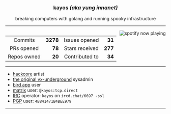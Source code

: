 <div align="center">
 <h3> kayos <i>(aka yung innanet)</i> </h3>
 breaking computers with golang and running spooky infrastructure <p />

---

</div>

<img alt="spotify now playing" align="right" src="https://spotify-recently-played-readme.vercel.app/api?user=t3wbn08kl3uunq96785bd2sl9&unique=1&width=400">

<div align="center">

  |  |  |  |  |
  |:---------:|------:|:---------:|------:|
  | Commits | **3278** | Issues opened | **31** |
  | PRs opened | **78** | Stars received | **277** |
  | Repos owned | **20** | Contributed to | **34** |

</div>

---

  - [hackcore](https://soundcloud.com/queed-inc) artist <br /> 
  - [the original vx-underground](https://vxug.fakedoma.in) sysadmin <br />
  - [bird app](https://twitter.com/yunginnanet) user <br />
  - [matrix](https://www.matrix.org/) user: `@kayos:tcp.direct` <br />
  - [IRC](https://github.com/ergochat/ergo) operator: `kayos` on `ircd.chat/6697 -ssl` <br />
  - [PGP](https://pgp.mit.edu/pks/lookup?op=get&search=0x4B841471B4BEE979) user: `4B841471B4BEE979` <br />

---
